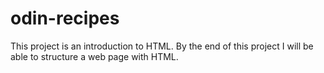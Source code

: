 # odin-recipes
This project is an introduction to HTML.  By the end of this project I will be able to structure a web page with HTML.